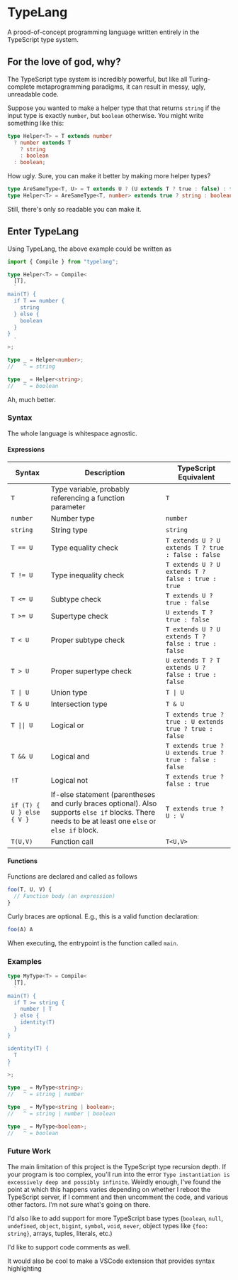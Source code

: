 # TypeLang

A prood-of-concept programming language written entirely in the TypeScript type system.

## For the love of god, why?

The TypeScript type system is incredibly powerful, but like all Turing-complete metaprogramming paradigms, it can result in messy, ugly, unreadable code.

Suppose you wanted to make a helper type that that returns `string` if the input type is exactly `number`, but `boolean` otherwise. You might write something like this:

```typescript
type Helper<T> = T extends number
  ? number extends T
    ? string
    : boolean
  : boolean;
```

How ugly. Sure, you can make it better by making more helper types?

```typescript
type AreSameType<T, U> = T extends U ? (U extends T ? true : false) : false;
type Helper<T> = AreSameType<T, number> extends true ? string : boolean;
```

Still, there's only so readable you can make it.

## Enter TypeLang

Using TypeLang, the above example could be written as

```typescript
import { Compile } from "typelang";

type Helper<T> = Compile<
  [T],
  `
main(T) {
  if T == number {
    string
  } else {
    boolean
  }
}
  `
>;

type _ = Helper<number>;
//   ^ = string

type _ = Helper<string>;
//   ^ = boolean
```

Ah, much better.

### Syntax

The whole language is whitespace agnostic.

#### Expressions

| Syntax                    | Description                                                                                                                                          | TypeScript Equivalent                                    |
| ------------------------- | ---------------------------------------------------------------------------------------------------------------------------------------------------- | -------------------------------------------------------- |
| `T`                       | Type variable, probably referencing a function parameter                                                                                             | `T`                                                      |
| `number`                  | Number type                                                                                                                                          | `number`                                                 |
| `string`                  | String type                                                                                                                                          | `string`                                                 |
| `T == U`                  | Type equality check                                                                                                                                  | `T extends U ? U extends T ? true : false : false`       |
| `T != U`                  | Type inequality check                                                                                                                                | `T extends U ? U extends T ? false : true : true`        |
| `T <= U`                  | Subtype check                                                                                                                                        | `T extends U ? true : false`                             |
| `T >= U`                  | Supertype check                                                                                                                                      | `U extends T ? true : false`                             |
| `T < U`                   | Proper subtype check                                                                                                                                 | `T extends U ? U extends T ? false : true : false`       |
| `T > U`                   | Proper supertype check                                                                                                                               | `U extends T ? T extends U ? false : true : false`       |
| `T \| U`                  | Union type                                                                                                                                           | `T \| U`                                                 |
| `T & U`                   | Intersection type                                                                                                                                    | `T & U`                                                  |
| `T \|\| U`                | Logical or                                                                                                                                           | `T extends true ? true : U extends true ? true : false`  |
| `T && U`                  | Logical and                                                                                                                                          | `T extends true ? U extends true ? true : false : false` |
| `!T`                      | Logical not                                                                                                                                          | `T extends true ? false : true`                          |
| `if (T) { U } else { V }` | If-else statement (parentheses and curly braces optional). Also supports `else if` blocks. There needs to be at least one `else` or `else if` block. | `T extends true ? U : V`                                 |
| `T(U,V)`                  | Function call                                                                                                                                        | `T<U,V>`                                                 |

#### Functions

Functions are declared and called as follows

```typescript
foo(T, U, V) {
  // Function body (an expression)
}
```

Curly braces are optional. E.g., this is a valid function declaration:

```typescript
foo(A) A
```

When executing, the entrypoint is the function called `main`.

### Examples

```typescript
type MyType<T> = Compile<
  [T],
  `
main(T) {
  if T >= string {
    number | T
  } else {
    identity(T)
  }
}

identity(T) {
  T
}
`
>;

type _ = MyType<string>;
//   ^ = string | number

type _ = MyType<string | boolean>;
//   ^ = string | number | boolean

type _ = MyType<boolean>;
//   ^ = boolean
```

### Future Work

The main limitation of this project is the TypeScript type recursion depth. If your program is too complex, you'll run into the error `Type instantiation is excessively deep and possibly infinite`. Weirdly enough, I've found the point at which this happens varies depending on whether I reboot the TypeScript server, if I comment and then uncomment the code, and various other factors. I'm not sure what's going on there.

I'd also like to add support for more TypeScript base types (`boolean`, `null`, `undefined`, `object`, `bigint`, `symbol`, `void`, `never`, object types like `{foo: string}`, arrays, tuples, literals, etc.)

I'd like to support code comments as well.

It would also be cool to make a VSCode extension that provides syntax highlighting